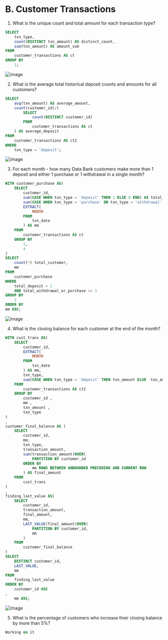 # B. Customer Transactions
1. What is the unique count and total amount for each transaction type?
```sql
SELECT
	txn_type,
	count(DISTINCT txn_amount) AS distinct_count,
	sum(txn_amount) AS amount_sum
FROM
	customer_transactions AS ct
GROUP BY
	1;
```
![image](https://user-images.githubusercontent.com/83629572/213355468-eb89243a-d84c-49b3-bb93-3d116f530615.png)

2. What is the average total historical deposit counts and amounts for all customers?
```sql
SELECT
	avg(txn_amount) AS average_amount,
	count(customer_id)/(
		SELECT
			count(DISTINCT customer_id)
		FROM
			customer_transactions AS ct
	) AS average_deposit
FROM
	customer_transactions AS ct2
WHERE
	txn_type = 'deposit';
```
![image](https://user-images.githubusercontent.com/83629572/213355554-d147b879-d32a-4c7d-8869-ace418d4934c.png)

3. For each month - how many Data Bank customers make more than 1 deposit and either 1 purchase or 1 withdrawal in a single month?
```sql
WITH customer_purchase AS(
	SELECT
		customer_id,
		sum(CASE WHEN txn_type = 'deposit' THEN 1 ELSE 0 END) AS total_deposit,
		sum(CASE WHEN txn_type = 'purchase' OR txn_type = 'withdrawal' THEN 1 ELSE 0 END) AS total_withdrawal_or_purchase,
		EXTRACT(
			MONTH
		FROM
			txn_date
		) AS mm
	FROM
		customer_transactions AS ct
	GROUP BY
		1,
		4
)
SELECT
	count(*) total_customer,
	mm
FROM
	customer_purchase
WHERE
	total_deposit > 1
	AND total_withdrawal_or_purchase >= 1
GROUP BY
	2
ORDER BY
mm ASC;
```
![image](https://user-images.githubusercontent.com/83629572/213355635-060efeb0-6830-4e32-84f1-e17a9a1c32cf.png)

4. What is the closing balance for each customer at the end of the month?
```sql
WITH cust_trans AS(
	SELECT
		customer_id,
		EXTRACT(
			MONTH
		FROM
			txn_date
		) AS mm,
		txn_type,
		sum(CASE WHEN txn_type = 'deposit' THEN txn_amount ELSE -txn_amount END) AS transaction_amount
	FROM
		customer_transactions AS ct2
	GROUP BY
		customer_id ,
		mm ,
		txn_amount ,
		txn_type
)
,
customer_final_balance AS (
	SELECT
		customer_id,
		mm,
		txn_type,
		transaction_amount,
		sum(transaction_amount)OVER(
			PARTITION BY customer_id
		ORDER BY
			mm ROWS BETWEEN UNBOUNDED PRECEDING AND CURRENT ROW
		) AS final_amount
	FROM
		cust_trans
)
,
finding_last_value AS(
	SELECT
		customer_id,
		transaction_amount,
		final_amount,
		mm,
		LAST_VALUE(final_amount)OVER(
			PARTITION BY customer_id,
			mm
		)
	FROM
		customer_final_balance
)
SELECT
	DISTINCT customer_id,
	LAST_VALUE,
	mm
FROM
	finding_last_value
ORDER BY
	customer_id ASC
,
	mm ASC;
```
![image](https://user-images.githubusercontent.com/83629572/213356963-7cfde467-d496-4f4c-9d85-a76ed4b52a84.png)

5. What is the percentage of customers who increase their closing balance by more than 5%?
```sql
Working on it
```
